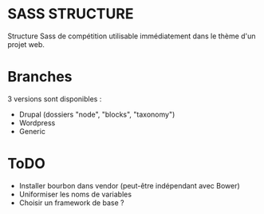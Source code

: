 # SASS STRUCTURE

Structure Sass de compétition utilisable immédiatement dans le thème d'un projet web.

# Branches

3 versions sont disponibles :  

* Drupal (dossiers "node", "blocks", "taxonomy")
* Wordpress 
* Generic 

# ToDO

* Installer bourbon dans vendor (peut-être indépendant avec Bower)  
* Uniformiser les noms de variables  
* Choisir un framework de base ?  
